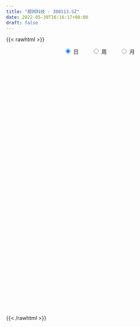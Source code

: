 ```yaml
---
title: "顺网科技 - 300113.SZ"
date: 2022-05-30T16:16:17+08:00
draft: false
---
```

{{< rawhtml >}}
    <div style="text-align: center">
        <label style="padding: 1rem;"><input style="margin-right: .5rem" type="radio" name="period" value="D" checked onclick="period_change(this)">日</label>
        <label style="padding: 1rem;"><input style="margin-right: .5rem" type="radio" name="period" value="W" onclick="period_change(this)">周</label>
        <label style="padding: 1rem;"><input style="margin-right: .5rem" type="radio" name="period" value="M" onclick="period_change(this)">月</label>
    </div>
    <div id="chart" style="height: 700px;"></div> 
    <script type="text/javascript">
        const D_v = [96595.49,104786.97,107089.0,95066.39,106152.46,145205.58,108189.99,96797.44,154087.1,107647.76,91552.53,77934.19,69487.07,199070.35,134664.7,111358.86,221574.11,246430.5,175768.46,141437.26,100957.91,130200.54,121664.69,149690.58,138798.18,158391.04,76234.54,75027.7,76688.67,89604.0,96467.12,77124.45,65042.27,41961.14,46618.0,72914.52,46489.29,189532.29,278764.91,211825.54,191270.2,147157.05,133636.34,118844.91,104646.55,90072.99,194643.21,226234.3,366553.16,223086.47,252738.0,209476.31,161113.72,370498.1,255063.75,116235.91,219483.41,117912.02,88011.9,94613.81,131012.43,83396.03,104266.61,105821.24,114122.35,56997.71,98825.9,69296.65,76136.34,90457.34,114900.81,87673.25,152840.1,102835.57,143278.81,114234.35,86872.56,93266.36,205489.79,627681.62,735927.02,680717.45,776949.14,582018.75,323964.66,413163.05,318063.93,157735.56,227177.98,250779.84,233053.43,123974.25,153695.46,160415.4,195826.55,207096.52,161394.29,103815.14,130050.65,88760.48,133712.05,140521.87,108839.13,143554.99,348719.51,293983.94,186237.6,216285.97,144278.02,352124.36,454425.24,392536.25,413716.2,303905.76,596992.96,645058.36,494843.64,425237.24,462550.03,395439.17,331863.7,698232.0699999999,510591.35,524151.85,299106.19,234584.9,337500.2,337533.47,293081.81,175031.32,128773.54,163356.04,190115.55,142556.39,99362.47,134646.59,195698.98,216139.16,317311.62,343290.4,365249.49,326012.42,260323.93,388690.13,688288.8,497984.7,318901.14,555505.71,347662.97,256453.01,196961.57,207373.76,205939.51,257730.18,201615.89,258994.01,415988.74,304343.25,252311.74,247937.82,194592.99,244182.53,172521.59,164267.07,186483.87,192751.76,307662.93,355894.65,259933.15,130861.96,154018.57,111896.9,123890.77,92314.91,99502.53,101736.25,102414.83,92655.52,109268.62,68821.64,66440.47,87420.31,87597.58,222219.11,266268.21,194613.76,136683.34,242808.14,112899.0,86949.73,80966.29,70011.93,85190.38,113127.29,91014.94,85591.08,91809.38,101309.75,128034.79,81787.77,128334.78,154025.48,126883.04,95453.5,86695.51,152424.49,134710.21,84349.52,69168.8,89267.49,58191.25,59560.1,73715.38,126047.19,107368.17,94640.63,106544.38,87919.36,85652.6,66018.0,40525.52,62643.65,41013.9,59377.32,45710.59,57583.02,51114.63,97198.65,78376.13,74882.03,71536.25,89564.84,83715.24,67452.36,71657.4,73030.55,125722.14,78102.79,62229.62,57082.93,57660.7,74568.33,55870.01,64158.0,73938.15,91193.26,66900.04,92101.91,74881.49,53781.86]
const D_histogram = [0.0,0.0215703704,0.0224933629,0.0401909398,0.0515180904,0.0537058456,0.0486581411,0.0259039695,0.0395043589,0.0351127047,0.0088089898,-0.0152748737,-0.0290565997,0.0113518148,0.0309318379,0.0300102541,0.0691042699,0.0793992503,0.1053844449,0.082165685,0.0642364484,0.0465869949,0.018444757,0.0260023732,0.0076172711,-0.0452271073,-0.074676963,-0.089664101,-0.1143797503,-0.1321495329,-0.1226350581,-0.1275092491,-0.1070324827,-0.0944700635,-0.0866732536,-0.1005817336,-0.0996947217,-0.0459574449,0.0305349839,0.0770053179,0.1180012381,0.1193245174,0.1139475434,0.1082222004,0.0914829755,0.072338512,0.0786904443,0.0552001518,0.0932448217,0.0885176226,0.1061675038,0.0773252648,0.0583308053,-0.0697766319,-0.1611201286,-0.2280941572,-0.3044810619,-0.3322916956,-0.3325458375,-0.3185859022,-0.2746627108,-0.242353594,-0.2210179853,-0.2135568283,-0.1987418799,-0.1758123088,-0.1715723025,-0.1399489987,-0.119304567,-0.0878446532,-0.0804108949,-0.0608010873,-0.0101982561,0.0086995372,0.0501107568,0.0708008902,0.0881064705,0.1053735622,0.1418928451,0.3069420796,0.388122738,0.4620119176,0.547464357,0.5202034655,0.4601918754,0.3970660575,0.3063126958,0.2227238699,0.1411181014,0.0857713765,-0.0072085329,-0.0671932954,-0.1057523982,-0.1305344794,-0.1099850431,-0.0854617829,-0.1010200533,-0.1049169235,-0.0908504205,-0.1024312145,-0.1062723324,-0.0850353218,-0.0655918851,-0.0711167446,-0.0069620439,0.0400833303,0.045129407,0.0566689403,0.0447409462,0.1028665882,0.1767301073,0.2261886696,0.2298008529,0.2377876568,0.2162850851,0.2560672901,0.2409714452,0.2172482937,0.2143932332,0.1528031258,0.120458902,0.1940202651,0.1796912686,0.0684962364,-0.0026513208,-0.0532584774,-0.1118295468,-0.1401581363,-0.1949519161,-0.2355752538,-0.2601831303,-0.2690407706,-0.2433364019,-0.2452635127,-0.23194064,-0.2111436705,-0.1671257551,-0.1200526287,-0.0515605764,0.0115672548,0.0935243324,0.125337833,0.1358942807,0.1641729342,0.1934066298,0.0898012482,0.0466457272,0.0856546344,0.082025042,0.0542264882,-0.003979642,-0.0405318984,-0.0966031312,-0.0953785852,-0.0887214393,-0.0551934738,0.0005647494,-0.0226506637,-0.0838857802,-0.0998174778,-0.1430889208,-0.1211298176,-0.1446761944,-0.1575280166,-0.1198861124,-0.1256860382,-0.0815427593,-0.0682128623,-0.1302608682,-0.1402782375,-0.2080982216,-0.225793445,-0.2699796249,-0.2678495685,-0.254059516,-0.2273614585,-0.1711180846,-0.1276325855,-0.1279555181,-0.1273483898,-0.1048400623,-0.059334633,-0.028468719,0.0542095848,0.1649052028,0.2155070476,0.2355102893,0.2104988285,0.1861841691,0.1535838649,0.1337417848,0.1117826397,0.0721621493,0.0578459078,0.0268233327,-0.0226779795,-0.0664367151,-0.0767091916,-0.048687201,-0.0497132792,-0.1045169204,-0.0973805712,-0.0892260069,-0.0800191799,-0.0768348387,-0.0263629502,-0.0132937168,-0.0351715577,-0.0458176802,-0.0308925181,-0.0236261206,-0.0074472702,0.0058284651,0.035720663,0.0628921453,0.0516909027,0.0022296905,-0.0635189598,-0.0707908182,-0.1085147305,-0.1203426887,-0.1412104802,-0.1369723674,-0.1149938114,-0.1019312466,-0.1095875542,-0.1187299183,-0.1740025644,-0.200649693,-0.1787827452,-0.165537532,-0.1152554627,-0.0581724742,-0.0111737785,0.0251514658,0.0560161263,0.0919233762,0.1091159183,0.1172575452,0.1215848892,0.1198266684,0.1153495462,0.1097782392,0.1176028547,0.1312310251,0.0989818133,0.1045365219,0.1230457221,0.1203440457,0.1176168502]
const D_fast = [0.0,0.026962963,0.0335092962,0.061254608,0.0854612813,0.1010754979,0.1081923286,0.0919141495,0.1153906285,0.1197771505,0.0956756831,0.0677731012,0.0467272253,0.0899735934,0.117286576,0.1238675557,0.180237639,0.2103824319,0.2627137377,0.2600363991,0.2581662746,0.2521635699,0.2286325212,0.2426907307,0.2262099464,0.1620587912,0.1139396947,0.0765365315,0.0232259446,-0.0275812212,-0.048725511,-0.0854770142,-0.0917583685,-0.1028134652,-0.1166849687,-0.155738882,-0.1797755505,-0.137527635,-0.0534014603,0.0123202032,0.082816433,0.1139708417,0.1370807534,0.1584109606,0.1645424795,0.1634826441,0.1895071874,0.1798169328,0.2411728082,0.2585750148,0.3027667719,0.2932558491,0.2888440909,0.1432924958,0.0116689669,-0.112328601,-0.2648357712,-0.3757193288,-0.4591099301,-0.5247964703,-0.5495389566,-0.5778182383,-0.6117371259,-0.657665176,-0.6925356975,-0.7135592036,-0.752212273,-0.7555762188,-0.7647579289,-0.7552591783,-0.7679281438,-0.763518608,-0.7154653408,-0.6943926632,-0.6404537544,-0.6020633985,-0.5627312005,-0.5191207183,-0.4471282241,-0.2053434697,-0.0271321268,0.1622600321,0.3845785609,0.4873685357,0.5424049144,0.578545611,0.5643704232,0.5364625648,0.4901363217,0.4562324409,0.3614503983,0.2846673119,0.2196701096,0.1622544085,0.155307584,0.1584653985,0.1176521148,0.0875260137,0.0788799115,0.041691314,0.0112821129,0.0112602931,0.0143057586,-0.0089982871,0.0534159026,0.1104821093,0.1268105379,0.1525173062,0.1517745486,0.2356168377,0.3536628836,0.4596686133,0.5207310099,0.5881647279,0.6207334274,0.724532455,0.7696794714,0.8002683934,0.8510116412,0.8276223152,0.8253928169,0.9474592462,0.978053067,0.8839820939,0.8121717064,0.7482499305,0.6617214743,0.5983533508,0.494821592,0.3953044408,0.3056507818,0.2295329488,0.194403217,0.1311602281,0.0864979407,0.0545089926,0.0567454692,0.0738054385,0.1294073467,0.1954269916,0.3007651523,0.3639131112,0.408443129,0.4777650161,0.5553503691,0.4741952995,0.4427012103,0.5031237762,0.5200004443,0.5057585125,0.4465574718,0.3998722409,0.3196502252,0.297030125,0.2815069111,0.301236508,0.3571359187,0.3282578396,0.2460512781,0.205165211,0.1261215378,0.1177981866,0.0580827612,0.0058489349,0.013519311,-0.0237021244,0.0000554648,-0.0036678539,-0.0982810768,-0.1433680055,-0.263212545,-0.3373561296,-0.4490372157,-0.5138695515,-0.563594378,-0.5937366851,-0.5802728324,-0.5686954796,-0.6010072918,-0.632237261,-0.6359389489,-0.605267178,-0.5815184437,-0.4852877437,-0.333365825,-0.2288872183,-0.1500064043,-0.122393158,-0.1001617752,-0.0943661131,-0.080772747,-0.0747862322,-0.0963661852,-0.0962209497,-0.1205376917,-0.1757084988,-0.2360764132,-0.2655261876,-0.2496759973,-0.2631303952,-0.3440632666,-0.3612720602,-0.3754239975,-0.3862219656,-0.4022463341,-0.3583651831,-0.3486193789,-0.3792901093,-0.4013906517,-0.3941886191,-0.3928287518,-0.378511719,-0.3637788674,-0.3249565037,-0.2820619851,-0.2803405021,-0.3292442917,-0.4108726819,-0.4358422448,-0.5006948398,-0.5426084701,-0.5987788817,-0.6287838608,-0.6355537577,-0.6479740044,-0.6830272005,-0.7218520442,-0.8206253315,-0.8974348833,-0.9202636218,-0.9484027916,-0.9269345879,-0.884394718,-0.840189467,-0.7975763561,-0.7527076641,-0.6938195702,-0.6493480485,-0.6118920353,-0.5771684689,-0.5489700227,-0.5246097583,-0.5027365055,-0.4655111763,-0.4190752497,-0.4265790081,-0.3948901691,-0.3456195384,-0.3182352033,-0.2915581863]
const D_slow = [0.0,0.0053925926,0.0110159333,0.0210636683,0.0339431909,0.0473696523,0.0595341875,0.0660101799,0.0758862696,0.0846644458,0.0868666933,0.0830479749,0.0757838249,0.0786217786,0.0863547381,0.0938573016,0.1111333691,0.1309831817,0.1573292929,0.1778707141,0.1939298262,0.2055765749,0.2101877642,0.2166883575,0.2185926753,0.2072858985,0.1886166577,0.1662006325,0.1376056949,0.1045683117,0.0739095471,0.0420322349,0.0152741142,-0.0083434017,-0.0300117151,-0.0551571485,-0.0800808289,-0.0915701901,-0.0839364441,-0.0646851147,-0.0351848051,-0.0053536758,0.0231332101,0.0501887602,0.073059504,0.091144132,0.1108167431,0.1246167811,0.1479279865,0.1700573921,0.1965992681,0.2159305843,0.2305132856,0.2130691276,0.1727890955,0.1157655562,0.0396452907,-0.0434276332,-0.1265640926,-0.2062105681,-0.2748762458,-0.3354646443,-0.3907191406,-0.4441083477,-0.4937938177,-0.5377468948,-0.5806399705,-0.6156272201,-0.6454533619,-0.6674145252,-0.6875172489,-0.7027175207,-0.7052670848,-0.7030922005,-0.6905645112,-0.6728642887,-0.6508376711,-0.6244942805,-0.5890210692,-0.5122855493,-0.4152548648,-0.2997518854,-0.1628857962,-0.0328349298,0.082213039,0.1814795534,0.2580577274,0.3137386949,0.3490182202,0.3704610644,0.3686589311,0.3518606073,0.3254225077,0.2927888879,0.2652926271,0.2439271814,0.2186721681,0.1924429372,0.1697303321,0.1441225284,0.1175544453,0.0962956149,0.0798976436,0.0621184575,0.0603779465,0.0703987791,0.0816811308,0.0958483659,0.1070336024,0.1327502495,0.1769327763,0.2334799437,0.2909301569,0.3503770711,0.4044483424,0.4684651649,0.5287080262,0.5830200996,0.6366184079,0.6748191894,0.7049339149,0.7534389812,0.7983617983,0.8154858574,0.8148230272,0.8015084079,0.7735510212,0.7385114871,0.6897735081,0.6308796946,0.5658339121,0.4985737194,0.4377396189,0.3764237408,0.3184385808,0.2656526631,0.2238712244,0.1938580672,0.1809679231,0.1838597368,0.2072408199,0.2385752781,0.2725488483,0.3135920819,0.3619437393,0.3843940513,0.3960554831,0.4174691417,0.4379754023,0.4515320243,0.4505371138,0.4404041392,0.4162533564,0.3924087101,0.3702283503,0.3564299819,0.3565711692,0.3509085033,0.3299370582,0.3049826888,0.2692104586,0.2389280042,0.2027589556,0.1633769515,0.1334054234,0.1019839138,0.081598224,0.0645450084,0.0319797914,-0.003089768,-0.0551143234,-0.1115626846,-0.1790575909,-0.246019983,-0.309534862,-0.3663752266,-0.4091547477,-0.4410628941,-0.4730517736,-0.5048888711,-0.5310988867,-0.5459325449,-0.5530497247,-0.5394973285,-0.4982710278,-0.4443942659,-0.3855166936,-0.3328919865,-0.2863459442,-0.247949978,-0.2145145318,-0.1865688719,-0.1685283345,-0.1540668576,-0.1473610244,-0.1530305193,-0.1696396981,-0.188816996,-0.2009887962,-0.213417116,-0.2395463461,-0.2638914889,-0.2861979907,-0.3062027856,-0.3254114953,-0.3320022329,-0.3353256621,-0.3441185515,-0.3555729716,-0.3632961011,-0.3692026312,-0.3710644488,-0.3696073325,-0.3606771667,-0.3449541304,-0.3320314047,-0.3314739821,-0.3473537221,-0.3650514266,-0.3921801093,-0.4222657814,-0.4575684015,-0.4918114933,-0.5205599462,-0.5460427578,-0.5734396464,-0.6031221259,-0.6466227671,-0.6967851903,-0.7414808766,-0.7828652596,-0.8116791253,-0.8262222438,-0.8290156884,-0.822727822,-0.8087237904,-0.7857429464,-0.7584639668,-0.7291495805,-0.6987533582,-0.6687966911,-0.6399593045,-0.6125147447,-0.5831140311,-0.5503062748,-0.5255608215,-0.499426691,-0.4686652605,-0.438579249,-0.4091750365]
const D_data = [['2021-05-19', 13.0531, 12.9736, 12.8344, 13.3812],['2021-05-20', 13.1227, 13.3116, 12.9139, 13.3812],['2021-05-21', 13.3613, 13.1327, 13.0829, 13.5204],['2021-05-24', 13.073, 13.421, 12.9438, 13.5005],['2021-05-25', 13.421, 13.4607, 13.3315, 13.58],['2021-05-26', 13.4806, 13.4309, 13.4011, 13.9777],['2021-05-27', 13.4309, 13.3812, 13.3315, 13.58],['2021-05-28', 13.3414, 13.1227, 13.0531, 13.411],['2021-05-31', 13.1227, 13.59, 13.0332, 13.8882],['2021-06-01', 13.5403, 13.4309, 13.3713, 13.6496],['2021-06-02', 13.4309, 13.1028, 13.0432, 13.5104],['2021-06-03', 13.1824, 13.0034, 12.9736, 13.3116],['2021-06-04', 13.0432, 13.0233, 12.9338, 13.2221],['2021-06-07', 13.0631, 13.7788, 13.0233, 13.8087],['2021-06-08', 13.8186, 13.7093, 13.5204, 13.8981],['2021-06-09', 13.8981, 13.5403, 13.421, 13.8981],['2021-06-10', 13.62, 14.2, 13.56, 14.34],['2021-06-11', 14.16, 14.05, 13.95, 14.65],['2021-06-15', 14.23, 14.44, 13.91, 14.55],['2021-06-16', 14.41, 13.93, 13.85, 14.42],['2021-06-17', 13.95, 13.97, 13.8, 14.1],['2021-06-18', 13.94, 13.95, 13.48, 14.05],['2021-06-21', 13.71, 13.75, 13.66, 14.04],['2021-06-22', 13.77, 14.19, 13.69, 14.23],['2021-06-23', 14.19, 13.88, 13.82, 14.19],['2021-06-24', 13.8, 13.27, 13.16, 13.84],['2021-06-25', 13.25, 13.32, 13.18, 13.39],['2021-06-28', 13.31, 13.34, 13.15, 13.48],['2021-06-29', 13.26, 13.05, 12.98, 13.46],['2021-06-30', 13.15, 12.94, 12.8, 13.17],['2021-07-01', 13.1, 13.17, 12.95, 13.41],['2021-07-02', 13.12, 12.91, 12.81, 13.33],['2021-07-05', 12.81, 13.18, 12.76, 13.35],['2021-07-06', 13.18, 13.09, 13.0, 13.21],['2021-07-07', 13.06, 13.01, 12.84, 13.11],['2021-07-08', 13.01, 12.64, 12.57, 13.08],['2021-07-09', 12.65, 12.7, 12.59, 12.83],['2021-07-12', 12.75, 13.44, 12.71, 13.77],['2021-07-13', 13.41, 14.06, 13.31, 14.29],['2021-07-14', 13.89, 14.05, 13.79, 14.35],['2021-07-15', 14.02, 14.29, 13.98, 14.5],['2021-07-16', 14.29, 14.0, 13.92, 14.44],['2021-07-19', 14.05, 14.0, 13.74, 14.12],['2021-07-20', 14.0, 14.06, 13.95, 14.38],['2021-07-21', 14.3, 13.95, 13.85, 14.3],['2021-07-22', 13.83, 13.9, 13.83, 14.08],['2021-07-23', 14.04, 14.26, 13.89, 14.44],['2021-07-26', 14.16, 13.91, 13.8, 14.6],['2021-07-27', 13.83, 14.8, 13.79, 15.18],['2021-07-28', 14.61, 14.45, 13.87, 14.7],['2021-07-29', 14.48, 14.87, 14.23, 14.93],['2021-07-30', 14.73, 14.36, 14.03, 14.74],['2021-08-02', 14.12, 14.44, 13.89, 14.54],['2021-08-03', 14.3, 12.7, 12.67, 14.3],['2021-08-04', 12.49, 12.5, 12.06, 12.6],['2021-08-05', 12.22, 12.24, 12.15, 12.37],['2021-08-06', 12.19, 11.53, 11.41, 12.28],['2021-08-09', 11.41, 11.6, 11.28, 11.63],['2021-08-10', 11.55, 11.59, 11.45, 11.67],['2021-08-11', 11.5, 11.52, 11.47, 11.63],['2021-08-12', 11.57, 11.78, 11.52, 11.82],['2021-08-13', 11.76, 11.59, 11.52, 11.76],['2021-08-16', 11.53, 11.36, 11.31, 11.59],['2021-08-17', 11.36, 11.03, 11.02, 11.4],['2021-08-18', 11.08, 10.95, 10.68, 11.13],['2021-08-19', 10.88, 10.93, 10.85, 11.01],['2021-08-20', 10.96, 10.55, 10.46, 10.97],['2021-08-23', 10.55, 10.78, 10.55, 10.87],['2021-08-24', 10.85, 10.59, 10.56, 10.85],['2021-08-25', 10.6, 10.69, 10.6, 10.87],['2021-08-26', 10.6, 10.33, 10.26, 10.68],['2021-08-27', 10.49, 10.4, 10.37, 10.63],['2021-08-30', 10.64, 10.85, 10.45, 11.05],['2021-08-31', 10.61, 10.54, 10.44, 10.78],['2021-09-01', 10.48, 10.91, 10.46, 10.98],['2021-09-02', 10.9, 10.77, 10.61, 10.91],['2021-09-03', 10.71, 10.8, 10.66, 10.86],['2021-09-06', 10.8, 10.88, 10.71, 10.93],['2021-09-07', 10.82, 11.28, 10.82, 11.38],['2021-09-08', 11.5, 13.54, 11.47, 13.54],['2021-09-09', 12.95, 13.37, 12.73, 14.29],['2021-09-10', 13.16, 13.99, 13.05, 14.37],['2021-09-13', 13.71, 14.94, 13.46, 16.11],['2021-09-14', 14.73, 14.1, 13.92, 15.0],['2021-09-15', 13.93, 13.85, 13.72, 14.44],['2021-09-16', 13.76, 13.84, 13.58, 14.55],['2021-09-17', 13.75, 13.39, 13.03, 13.75],['2021-09-22', 13.19, 13.26, 13.0, 13.53],['2021-09-23', 13.35, 13.03, 12.97, 13.55],['2021-09-24', 12.99, 13.13, 12.97, 13.58],['2021-09-27', 13.0, 12.34, 12.13, 13.06],['2021-09-28', 12.34, 12.36, 12.34, 12.69],['2021-09-29', 12.3, 12.34, 12.04, 12.68],['2021-09-30', 12.35, 12.29, 12.2, 12.51],['2021-10-08', 12.42, 12.79, 12.42, 12.9],['2021-10-11', 12.81, 12.92, 12.35, 13.03],['2021-10-12', 12.73, 12.4, 12.21, 12.8],['2021-10-13', 12.35, 12.44, 12.32, 12.71],['2021-10-14', 12.3, 12.64, 12.1, 12.78],['2021-10-15', 12.65, 12.27, 12.24, 12.76],['2021-10-18', 12.32, 12.26, 11.85, 12.39],['2021-10-19', 12.2, 12.56, 12.2, 12.8],['2021-10-20', 12.69, 12.6, 12.4, 12.78],['2021-10-21', 12.54, 12.28, 12.24, 12.95],['2021-10-22', 12.36, 13.29, 12.25, 13.47],['2021-10-25', 13.18, 13.4, 12.81, 13.69],['2021-10-26', 13.21, 13.06, 12.98, 13.41],['2021-10-27', 12.99, 13.24, 12.43, 13.27],['2021-10-28', 13.1, 13.0, 12.89, 13.29],['2021-10-29', 13.21, 14.08, 13.11, 14.3],['2021-11-01', 14.12, 14.77, 14.03, 15.28],['2021-11-02', 14.48, 14.99, 14.35, 15.09],['2021-11-03', 14.96, 14.78, 14.62, 15.8],['2021-11-04', 15.09, 15.1, 14.75, 15.25],['2021-11-05', 14.9, 14.93, 14.58, 16.16],['2021-11-08', 15.47, 16.0, 15.37, 16.54],['2021-11-09', 15.6, 15.65, 15.26, 16.2],['2021-11-10', 15.78, 15.7, 15.52, 16.35],['2021-11-11', 15.5, 16.15, 15.38, 16.5],['2021-11-12', 15.91, 15.48, 15.42, 16.13],['2021-11-15', 15.51, 15.8, 15.21, 16.08],['2021-11-16', 15.73, 17.47, 15.71, 18.15],['2021-11-17', 17.33, 16.79, 16.58, 17.44],['2021-11-18', 16.51, 15.45, 15.12, 16.6],['2021-11-19', 15.47, 15.6, 15.3, 16.0],['2021-11-22', 15.45, 15.62, 15.23, 15.92],['2021-11-23', 15.48, 15.27, 14.85, 15.59],['2021-11-24', 15.29, 15.42, 15.0, 15.74],['2021-11-25', 15.25, 14.83, 14.81, 15.54],['2021-11-26', 14.8, 14.67, 14.56, 14.94],['2021-11-29', 14.4, 14.58, 14.3, 14.69],['2021-11-30', 14.73, 14.55, 14.34, 14.85],['2021-12-01', 14.53, 14.89, 14.41, 14.94],['2021-12-02', 14.8, 14.47, 14.37, 14.88],['2021-12-03', 14.55, 14.55, 14.49, 14.79],['2021-12-06', 14.5, 14.6, 14.4, 14.79],['2021-12-07', 14.75, 14.95, 14.5, 14.98],['2021-12-08', 14.82, 15.15, 14.7, 15.35],['2021-12-09', 15.15, 15.69, 14.93, 15.88],['2021-12-10', 15.49, 15.99, 15.43, 16.25],['2021-12-13', 15.95, 16.69, 15.91, 16.86],['2021-12-14', 16.47, 16.49, 16.11, 16.96],['2021-12-15', 16.49, 16.48, 16.26, 17.18],['2021-12-16', 16.58, 16.97, 16.19, 17.15],['2021-12-17', 18.28, 17.33, 17.31, 19.36],['2021-12-20', 16.6, 15.63, 15.5, 16.85],['2021-12-21', 15.51, 16.1, 15.51, 16.44],['2021-12-22', 16.15, 17.23, 15.97, 18.2],['2021-12-23', 16.99, 16.92, 16.82, 17.55],['2021-12-24', 16.98, 16.65, 16.47, 17.28],['2021-12-27', 16.9, 16.12, 16.0, 16.9],['2021-12-28', 16.13, 16.18, 16.1, 16.6],['2021-12-29', 16.0, 15.69, 15.57, 16.16],['2021-12-30', 15.57, 16.24, 15.55, 16.57],['2021-12-31', 16.28, 16.31, 16.08, 16.58],['2022-01-04', 16.47, 16.75, 16.35, 16.88],['2022-01-05', 16.73, 17.3, 16.58, 17.3],['2022-01-06', 17.0, 16.44, 16.2, 17.0],['2022-01-07', 16.4, 15.74, 15.67, 16.85],['2022-01-10', 15.55, 16.07, 14.94, 16.33],['2022-01-11', 15.79, 15.51, 15.45, 16.13],['2022-01-12', 15.51, 16.2, 15.42, 16.39],['2022-01-13', 16.18, 15.55, 15.52, 16.3],['2022-01-14', 15.31, 15.49, 15.23, 15.81],['2022-01-17', 15.6, 16.1, 15.49, 16.16],['2022-01-18', 16.13, 15.56, 15.44, 16.25],['2022-01-19', 15.42, 16.22, 15.42, 16.53],['2022-01-20', 16.87, 15.94, 15.68, 17.03],['2022-01-21', 15.4, 14.79, 14.68, 15.74],['2022-01-24', 14.5, 15.14, 14.45, 15.43],['2022-01-25', 15.0, 14.06, 14.0, 15.2],['2022-01-26', 14.17, 14.27, 14.1, 14.54],['2022-01-27', 14.04, 13.55, 13.52, 14.33],['2022-01-28', 13.66, 13.77, 13.66, 14.04],['2022-02-07', 13.99, 13.71, 13.58, 14.08],['2022-02-08', 13.65, 13.74, 13.39, 13.8],['2022-02-09', 13.66, 14.12, 13.62, 14.17],['2022-02-10', 14.05, 14.05, 13.95, 14.34],['2022-02-11', 13.92, 13.45, 13.39, 14.09],['2022-02-14', 13.21, 13.29, 13.05, 13.52],['2022-02-15', 13.29, 13.46, 13.29, 13.65],['2022-02-16', 13.48, 13.79, 13.48, 13.88],['2022-02-17', 13.66, 13.7, 13.54, 13.88],['2022-02-18', 13.69, 14.59, 13.59, 14.78],['2022-02-21', 14.57, 15.48, 14.5, 15.55],['2022-02-22', 15.07, 15.25, 14.92, 15.33],['2022-02-23', 15.23, 15.18, 14.97, 15.28],['2022-02-24', 15.18, 14.73, 14.38, 15.79],['2022-02-25', 14.92, 14.72, 14.63, 15.1],['2022-02-28', 14.69, 14.56, 14.38, 14.85],['2022-03-01', 14.58, 14.66, 14.46, 14.8],['2022-03-02', 14.51, 14.59, 14.36, 14.62],['2022-03-03', 14.57, 14.25, 14.25, 14.67],['2022-03-04', 14.11, 14.45, 14.06, 14.66],['2022-03-07', 14.3, 14.13, 13.88, 14.39],['2022-03-08', 14.01, 13.66, 13.61, 14.26],['2022-03-09', 13.66, 13.42, 12.78, 13.94],['2022-03-10', 13.81, 13.61, 13.55, 14.06],['2022-03-11', 13.36, 14.06, 13.2, 14.1],['2022-03-14', 14.05, 13.7, 13.7, 14.18],['2022-03-15', 13.73, 12.78, 12.78, 13.85],['2022-03-16', 13.16, 13.31, 12.31, 13.38],['2022-03-17', 13.3, 13.25, 13.16, 13.72],['2022-03-18', 13.04, 13.2, 12.98, 13.35],['2022-03-21', 13.22, 13.05, 12.93, 13.38],['2022-03-22', 13.05, 13.7, 12.71, 13.72],['2022-03-23', 13.39, 13.34, 13.24, 13.52],['2022-03-24', 13.19, 12.81, 12.8, 13.21],['2022-03-25', 12.86, 12.78, 12.71, 13.12],['2022-03-28', 12.81, 13.03, 12.78, 13.3],['2022-03-29', 13.03, 12.92, 12.85, 13.13],['2022-03-30', 12.99, 13.03, 12.78, 13.05],['2022-03-31', 13.02, 13.02, 12.86, 13.22],['2022-04-01', 13.04, 13.31, 12.83, 13.4],['2022-04-06', 13.31, 13.42, 13.2, 13.68],['2022-04-07', 13.42, 12.98, 12.96, 13.57],['2022-04-08', 12.95, 12.31, 12.31, 13.06],['2022-04-11', 12.31, 11.72, 11.65, 12.44],['2022-04-12', 12.17, 12.15, 11.88, 12.35],['2022-04-13', 12.02, 11.52, 11.52, 12.06],['2022-04-14', 11.59, 11.56, 11.51, 11.71],['2022-04-15', 11.42, 11.19, 11.11, 11.51],['2022-04-18', 11.25, 11.28, 10.9, 11.35],['2022-04-19', 11.27, 11.4, 11.19, 11.42],['2022-04-20', 11.49, 11.22, 11.12, 11.57],['2022-04-21', 11.22, 10.81, 10.77, 11.34],['2022-04-22', 10.81, 10.57, 10.56, 10.87],['2022-04-25', 10.36, 9.61, 9.59, 10.37],['2022-04-26', 9.53, 9.5, 9.44, 9.98],['2022-04-27', 9.55, 9.84, 9.29, 9.95],['2022-04-28', 10.05, 9.58, 9.45, 10.05],['2022-04-29', 9.75, 9.99, 9.66, 10.16],['2022-05-05', 10.09, 10.18, 10.08, 10.31],['2022-05-06', 9.95, 10.19, 9.82, 10.35],['2022-05-09', 10.1, 10.17, 10.0, 10.37],['2022-05-10', 10.01, 10.2, 9.91, 10.21],['2022-05-11', 10.31, 10.39, 10.2, 10.73],['2022-05-12', 10.31, 10.27, 10.15, 10.52],['2022-05-13', 10.34, 10.21, 10.1, 10.35],['2022-05-16', 10.31, 10.19, 10.12, 10.42],['2022-05-17', 10.11, 10.12, 9.9, 10.19],['2022-05-18', 10.28, 10.07, 10.04, 10.37],['2022-05-19', 9.9, 10.03, 9.81, 10.06],['2022-05-20', 10.08, 10.21, 10.04, 10.24],['2022-05-23', 10.37, 10.36, 10.26, 10.51],['2022-05-24', 10.36, 9.75, 9.75, 10.48],['2022-05-25', 9.75, 10.16, 9.73, 10.17],['2022-05-26', 10.27, 10.41, 9.99, 10.48],['2022-05-27', 10.39, 10.22, 10.13, 10.42],['2022-05-30', 10.23, 10.24, 10.1, 10.26]]
const W_v = [776099.8099999999,784719.2000000001,421926.5700000001,766281.3,687129.0,330567.4199999999,417258.84,483246.33,818757.4300000001,522529.34,351675.51,608309.1899999999,352544.85,273375.55,288323.4,422799.86,487381.38,940295.7,1220876.78,1304602.49,963313.79,808599.4099999999,525676.2999999999,461093.4300000001,721392.72,565330.71,2258909.5700000003,1987290.8100000001,2371412.5600000001,1185873.7,645225.02,2120679.23,1547389.3800000001,1300673.4800000002,1168774.0700000003,1149893.9800000002,589477.99,663274.0800000001,1065642.6299999999,604870.9399999999,396595.4999999999,523053.03,574703.26,592690.46,582574.73,520079.96,445243.52,478806.55,814521.2800000001,1297655.52,986648.75,685348.87,796131.89,442133.42,585539.0399999999,472937.56,320559.33,409119.84,426862.03,296917.67,672213.71,267713.21,367305.63,368565.09,363060.35,725878.62,418853.48,669814.09,588814.24,397219.05,336984.2,299558.01,392919.58,564672.95,198293.42,333548.63,336774.06,275928.98,502785.98,521269.57,877653.8600000001,1038902.8699999999,2564038.5800000001,1954479.6099999999,1359935.7,928263.53,904319.14,1662344.3899999999,2105349.8599999999,1432438.8999999999,364426.27,1021720.78,893029.1000000001,768407.62,718687.03,427285.33,871613.2100000001,850759.6299999999,1124602.96,801069.1900000001,489053.78,417175.91,362936.27,1222659.23,1667450.5700000001,1328294.55,891369.16,971914.15,1081632.55,912168.9099999999,713511.09,1550835.8200000001,246084.25,1085542.1200000001,1936706.21,1156291.8799999999,1154861.4100000001,797250.85,1016502.77,2223627.73,961956.28,856188.52,857354.76,1740538.97,1267266.8799999999,1021456.9,1225051.4600000002,1058084.2,763363.8599999999,1302554.8400000001,1098849.0699999998,1013656.5499999999,1360994.71,926843.87,716296.73,852605.3699999999,850664.64,516368.15,658014.83,884852.47,640746.0,401500.61,538278.76,584209.1899999999,511537.33,621726.5800000001,850167.4000000001,1704931.8100000001,1699519.6199999996,957592.14,1324172.5499999998,1551447.5100000002,1084597.6199999999,1106357.05,744402.5900000001,1063032.24,601592.8200000001,379730.1799999999,508143.59,765954.99,1059468.9399999999,628834.0600000001,617608.36,271663.15,119664.88,650493.27,743392.6900000001,552031.4300000001,511279.8199999999,405179.14,321376.37,760187.47,911146.34,585230.62,360930.1,470443.1599999999,532640.9400000001,686388.03,516118.33,370330.29,876293.4099999999,516153.76,202413.95,226699.65,437850.61,343513.83,378399.0,247128.57,257038.76,221645.01,181305.52,229306.39,240982.42,466588.9,103324.28,416816.94,451184.29,551411.86,500708.65,913098.52,548364.17,644779.03,414911.94,273025.22,1018549.99,641844.0,1278088.24,1122394.8899999999,514946.1899999999,480033.8100000001,438464.39,600061.3899999999,2343082.2400000002,2414159.5300000003,635693.38,671138.54,195826.55,691117.08,875347.55,1192909.8900000001,2161576.4100000001,2423128.4399999999,2363945.1600000001,1377731.7,724163.99,1207086.75,2028564.7699999998,1976507.53,1069620.9100000001,1231637.74,1023502.0,1302726.3600000001,612983.1100000001,505577.75,532499.11,953272.4500000001,436245.6199999999,497759.94,586484.5700000001,527348.53,406781.41,308553.18,342759.1300000001,254799.46,411557.9,151167.6,410742.5,309339.97,399014.85,53781.86]
const W_histogram = [0.0,0.0976410256,0.1136964044,0.2224190812,0.325804929,0.3245313868,0.3384560846,0.3286880003,0.1589218828,0.0634628641,-0.0135178713,0.0146984364,-0.0531128038,-0.1121381849,-0.2008655987,-0.2160341814,-0.2540795957,-0.1596112882,-0.0687693883,0.0164450328,0.0364087794,-0.0776990647,-0.1390787219,-0.155170032,-0.1360814775,-0.1963823077,0.0392157126,0.0771845902,0.1402372674,0.1886474283,0.2591121235,0.337252253,0.4327541357,0.3801552427,0.1576334005,0.1919182999,0.1007116505,0.0666292528,-0.0680771107,-0.1261696099,-0.1422392949,-0.1743397127,-0.2305727851,-0.3208520036,-0.4400639084,-0.5179168411,-0.6037692004,-0.5991971012,-0.507645253,-0.4010074019,-0.3223094081,-0.2317887482,-0.1903159588,-0.229788862,-0.1921490583,-0.2474404728,-0.2341573962,-0.2516949881,-0.2146753702,-0.1826789847,-0.0650835718,0.0101390127,-0.0848856648,-0.1278723795,-0.1520606746,-0.0483055923,-0.0150700143,0.0698090692,0.0464979214,0.0584591266,0.0615504292,0.0392708517,0.0720289208,-0.0167941193,-0.0399257203,-0.0325326526,-0.0321285856,-0.0297606215,-0.0532767162,-0.0161404334,0.0954943334,0.1829275937,0.5088700123,0.5708043918,0.6616037153,0.6333116916,0.6072006009,0.6271328403,0.7905106442,0.7030023629,0.6141740011,0.3527996704,0.0559715927,-0.1381344479,-0.2636585316,-0.3742621581,-0.3813816335,-0.2386871576,-0.2028746172,-0.1624611561,-0.2002183965,-0.2127856836,-0.202121813,-0.1027372103,0.0680591134,0.2027497933,0.2714154305,0.2579759695,0.2945208495,0.3478548821,0.3470689815,0.2883248476,0.2453962716,0.1958198083,0.2147157548,0.2045623343,0.1410272394,0.1313713912,0.194717266,0.234603315,0.2602994278,0.3569882643,0.3519311577,0.5148162687,0.6007913764,0.7944431341,0.8919404649,0.9597870915,0.9063787822,0.8205066664,0.693624876,0.5952043865,0.2100331838,-0.1104723587,-0.5156303084,-0.743737885,-0.9139357984,-1.071453039,-1.1480049586,-1.2301232317,-1.3035866984,-1.2483615767,-1.0942811944,-0.9593451332,-0.9187125994,-0.8384085115,-0.5542765221,-0.1161663817,0.1727864359,0.3977580228,0.4474741272,0.6501880612,0.5325514416,0.4208313771,0.3094654615,0.0924305806,-0.076258759,-0.202457529,-0.2765420291,-0.2868108945,-0.4639796019,-0.5063777033,-0.6093928973,-0.6706498191,-0.6470678033,-0.6132061538,-0.5225310856,-0.5425562004,-0.4850305837,-0.4334573485,-0.3867051548,-0.2297042586,-0.1185347541,-0.057507692,-0.0519092028,-0.0393566706,0.0277403864,-0.0020761255,-0.0574492768,-0.0851999646,-0.0051606961,-0.0260689024,-0.0558058218,0.0235477633,0.0135247296,0.0621784706,0.0015319233,-0.0590969387,-0.0555005605,-0.0719804786,-0.063212221,-0.0205422185,-0.0038557782,0.0166109196,0.0167722632,0.0917049903,0.1370476835,0.1706634506,0.1890725377,0.2684194743,0.3092864328,0.2893642848,0.2457654209,0.2018153581,0.2558538,0.301523241,0.328655028,0.1550106534,0.048706143,-0.0801288281,-0.159351363,-0.1678618987,0.0468284864,0.1481867824,0.1945576091,0.1665748389,0.1785915895,0.1495482633,0.1942301272,0.2676584624,0.3584743063,0.4354652525,0.4713209193,0.4114313938,0.3454247169,0.3778123699,0.4629309911,0.4466715085,0.3884024945,0.2912939675,0.1946899102,0.0743045026,-0.0752668,-0.1904465685,-0.1844246203,-0.1667869642,-0.1679403268,-0.1880864243,-0.2486463234,-0.3027156731,-0.2885657366,-0.3293823622,-0.4094186796,-0.4769995242,-0.5295909352,-0.5190455084,-0.4797841132,-0.4247650808,-0.3611473531,-0.2940137716]
const W_fast = [0.0,0.1220512821,0.1665307619,0.330858209,0.5156952891,0.5955545935,0.6940933125,0.7664972283,0.6364615814,0.5568682788,0.4765080756,0.5083989924,0.4273095513,0.3402496239,0.2013058104,0.1321286823,0.0305633691,0.0851288545,0.1587784074,0.2481040867,0.2771700281,0.1436374179,0.0474880802,-0.0073957379,-0.0223275528,-0.1317239599,0.1136779885,0.1709430137,0.2690550077,0.3646270257,0.4998697517,0.6623229445,0.8660133611,0.9084532788,0.7253397867,0.8076042611,0.7415755244,0.7241504398,0.5724247987,0.482789897,0.4311603883,0.3554750423,0.2415987736,0.0711065543,-0.1581213276,-0.3654534707,-0.6022481301,-0.7474753062,-0.7828347712,-0.7764487705,-0.7783281288,-0.7457546559,-0.7518608562,-0.848780975,-0.8591784358,-0.9763299685,-1.0215862409,-1.1020475798,-1.1186968046,-1.1323701652,-1.0310456453,-0.9532883075,-1.0695344012,-1.1444892108,-1.2066926746,-1.1150139904,-1.0855459159,-0.9832145652,-0.9949012326,-0.9683252457,-0.9498463359,-0.9623082004,-0.9115429011,-1.0045644711,-1.0376775021,-1.0384175975,-1.0460456769,-1.0511178682,-1.087953142,-1.0548519675,-0.9193436174,-0.7861784586,-0.333018537,-0.1283830595,0.1278171928,0.257853092,0.3835421515,0.560257601,0.921263066,1.0095053754,1.0742205138,0.9010461007,0.6182109212,0.3895712687,0.1981325521,-0.0060366139,-0.1085014977,-0.0254788112,-0.0403849251,-0.040586753,-0.1283985926,-0.1941623005,-0.2340288831,-0.1603285831,0.027482519,0.2128606472,0.349380142,0.4004346734,0.5106097658,0.6509075189,0.7368888637,0.7502259417,0.7686464336,0.7680249224,0.8405998076,0.8815869706,0.8533086855,0.8764956851,0.9885208765,1.0870577543,1.177828724,1.3637646265,1.4466903094,1.7382794876,1.9744524393,2.3667149805,2.6871974276,2.9949908271,3.1681772133,3.2874317641,3.3339561927,3.3843367998,3.0516738931,2.7035502609,2.1694847341,1.7554426862,1.3567608232,0.9313803228,0.5678271636,0.1781780826,-0.2211820587,-0.4780473312,-0.5975372474,-0.7024374696,-0.8914830856,-1.0207811256,-0.8752182667,-0.4661497218,-0.1340002951,0.1904107975,0.3519954336,0.7172563829,0.7327576237,0.7262454035,0.6922458532,0.4983186175,0.3105645881,0.1337514359,-0.0094685715,-0.0914401605,-0.3846037683,-0.5535962956,-0.8089597139,-1.0378790905,-1.1760640255,-1.2955039145,-1.3354616176,-1.4911257826,-1.5548578117,-1.6116489136,-1.6615730087,-1.5619981771,-1.4804623612,-1.433812222,-1.4411910336,-1.438477669,-1.3644455154,-1.3947810587,-1.4645165292,-1.5135672081,-1.4348181137,-1.4622435455,-1.5059319204,-1.4206913945,-1.4273332458,-1.3631348871,-1.4233984536,-1.4988015503,-1.5090803122,-1.5435553499,-1.5505901476,-1.5130556997,-1.497333204,-1.4727137763,-1.4683593668,-1.3705003922,-1.2908957781,-1.2146141484,-1.1489369269,-1.0024851217,-0.884296555,-0.8318776317,-0.8140351405,-0.8075313637,-0.6895294718,-0.5684792206,-0.4591836765,-0.5940753879,-0.6882033624,-0.8370705406,-0.9561309162,-1.0066069266,-0.7802094199,-0.6418044283,-0.5467941993,-0.5331332598,-0.4764686119,-0.4681248722,-0.3748854765,-0.2345425257,-0.0541081053,0.1317491541,0.2854350507,0.3284033736,0.348752876,0.4755936214,0.6764449904,0.771853385,0.8106849946,0.7863999594,0.7384683797,0.6366590977,0.4682710951,0.3054796845,0.2653954776,0.2413363926,0.1981979484,0.1310302448,0.0083087648,-0.1214395031,-0.1794310008,-0.3025932169,-0.4849842042,-0.6718149299,-0.8568040747,-0.9760200249,-1.056704658,-1.1078768958,-1.1345460064,-1.1409158679]
const W_slow = [0.0,0.0244102564,0.0528343575,0.1084391278,0.1898903601,0.2710232067,0.3556372279,0.437809228,0.4775396987,0.4934054147,0.4900259469,0.493700556,0.480422355,0.4523878088,0.4021714091,0.3481628638,0.2846429648,0.2447401428,0.2275477957,0.2316590539,0.2407612487,0.2213364826,0.1865668021,0.1477742941,0.1137539247,0.0646583478,0.0744622759,0.0937584235,0.1288177403,0.1759795974,0.2407576283,0.3250706915,0.4332592254,0.5282980361,0.5677063862,0.6156859612,0.6408638738,0.657521187,0.6405019094,0.6089595069,0.5733996832,0.529814755,0.4721715587,0.3919585578,0.2819425807,0.1524633705,0.0015210704,-0.148278205,-0.2751895182,-0.3754413687,-0.4560187207,-0.5139659077,-0.5615448974,-0.6189921129,-0.6670293775,-0.7288894957,-0.7874288447,-0.8503525918,-0.9040214343,-0.9496911805,-0.9659620735,-0.9634273203,-0.9846487365,-1.0166168313,-1.054632,-1.066708398,-1.0704759016,-1.0530236343,-1.041399154,-1.0267843723,-1.011396765,-1.0015790521,-0.9835718219,-0.9877703517,-0.9977517818,-1.0058849449,-1.0139170913,-1.0213572467,-1.0346764258,-1.0387115341,-1.0148379508,-0.9691060523,-0.8418885493,-0.6991874513,-0.5337865225,-0.3754585996,-0.2236584494,-0.0668752393,0.1307524218,0.3065030125,0.4600465127,0.5482464303,0.5622393285,0.5277057166,0.4617910837,0.3682255442,0.2728801358,0.2132083464,0.1624896921,0.1218744031,0.071819804,0.0186233831,-0.0319070702,-0.0575913728,-0.0405765944,0.0101108539,0.0779647115,0.1424587039,0.2160889163,0.3030526368,0.3898198822,0.4619010941,0.523250162,0.5722051141,0.6258840528,0.6770246363,0.7122814462,0.745124294,0.7938036105,0.8524544392,0.9175292962,1.0067763622,1.0947591517,1.2234632188,1.3736610629,1.5722718465,1.7952569627,2.0352037355,2.2617984311,2.4669250977,2.6403313167,2.7891324133,2.8416407093,2.8140226196,2.6851150425,2.4991805712,2.2706966216,2.0028333619,1.7158321222,1.4083013143,1.0824046397,0.7703142455,0.4967439469,0.2569076636,0.0272295138,-0.1823726141,-0.3209417446,-0.34998334,-0.3067867311,-0.2073472254,-0.0954786936,0.0670683217,0.2002061821,0.3054140264,0.3827803918,0.4058880369,0.3868233471,0.3362089649,0.2670734576,0.195370734,0.0793758335,-0.0472185923,-0.1995668166,-0.3672292714,-0.5289962222,-0.6822977607,-0.812930532,-0.9485695821,-1.0698272281,-1.1781915652,-1.2748678539,-1.3322939185,-1.3619276071,-1.37630453,-1.3892818308,-1.3991209984,-1.3921859018,-1.3927049332,-1.4070672524,-1.4283672435,-1.4296574176,-1.4361746432,-1.4501260986,-1.4442391578,-1.4408579754,-1.4253133577,-1.4249303769,-1.4397046116,-1.4535797517,-1.4715748713,-1.4873779266,-1.4925134812,-1.4934774258,-1.4893246959,-1.4851316301,-1.4622053825,-1.4279434616,-1.385277599,-1.3380094646,-1.270904596,-1.1935829878,-1.1212419166,-1.0598005614,-1.0093467218,-0.9453832718,-0.8700024616,-0.7878387046,-0.7490860412,-0.7369095055,-0.7569417125,-0.7967795532,-0.8387450279,-0.8270379063,-0.7899912107,-0.7413518084,-0.6997080987,-0.6550602013,-0.6176731355,-0.5691156037,-0.5022009881,-0.4125824116,-0.3037160984,-0.1858858686,-0.0830280202,0.0033281591,0.0977812515,0.2135139993,0.3251818764,0.4222825001,0.4951059919,0.5437784695,0.5623545951,0.5435378951,0.495926253,0.4498200979,0.4081233569,0.3661382752,0.3191166691,0.2569550882,0.18127617,0.1091347358,0.0267891453,-0.0755655246,-0.1948154057,-0.3272131395,-0.4569745166,-0.5769205449,-0.6831118151,-0.7733986533,-0.8469020962]
const W_data = [['2017-07-21', 18.5937, 17.5802, 17.4243, 18.6424],['2017-07-28', 17.6192, 19.1102, 17.2489, 19.8606],['2017-08-04', 19.1102, 18.4865, 18.4281, 19.6462],['2017-08-11', 18.4573, 20.1334, 18.4183, 21.3321],['2017-08-18', 20.3673, 20.8838, 19.9873, 21.8096],['2017-08-25', 20.9326, 20.1432, 19.8801, 21.3418],['2017-09-01', 20.3284, 20.6792, 20.1334, 20.952],['2017-09-08', 20.5233, 20.7182, 20.4648, 21.4198],['2017-09-15', 20.5817, 18.4865, 18.2234, 20.7084],['2017-09-22', 18.4768, 18.8568, 18.3501, 19.6657],['2017-09-29', 18.8568, 18.7107, 18.4573, 19.1394],['2017-10-13', 19.042, 19.9678, 18.8568, 20.0457],['2017-10-20', 19.7826, 18.7107, 18.2234, 19.7826],['2017-10-27', 18.6717, 18.4768, 18.4086, 19.1297],['2017-11-03', 18.467, 17.6387, 17.4925, 18.467],['2017-11-10', 17.6387, 18.1649, 17.3561, 18.3598],['2017-11-17', 18.3501, 17.59, 17.2684, 18.5158],['2017-11-24', 17.4438, 19.2759, 16.8104, 19.4221],['2017-12-01', 18.8568, 19.6754, 18.3988, 20.3089],['2017-12-08', 19.7144, 20.0945, 18.4086, 20.6207],['2017-12-15', 20.0457, 19.617, 19.2564, 20.6499],['2017-12-22', 19.5293, 17.6972, 17.6874, 19.9288],['2017-12-29', 17.7167, 17.8239, 17.4438, 18.3209],['2018-01-05', 17.8726, 18.087, 17.6484, 18.6424],['2018-01-12', 17.9798, 18.4378, 17.4048, 19.1005],['2018-01-19', 18.126, 17.2099, 16.8493, 18.126],['2018-01-26', 17.0248, 21.3418, 17.0248, 22.3651],['2018-02-02', 20.7571, 19.6657, 18.8373, 21.4393],['2018-02-09', 19.3441, 20.3576, 19.1979, 21.5075],['2018-02-14', 20.5915, 20.6305, 19.7631, 21.9948],['2018-02-23', 20.7376, 21.4393, 20.7182, 21.9948],['2018-03-02', 21.7804, 22.2189, 21.3224, 23.7976],['2018-03-09', 22.3358, 23.2714, 21.566, 23.554],['2018-03-16', 23.3786, 21.9266, 21.9266, 23.973],['2018-03-23', 21.6927, 19.3441, 19.0517, 22.3846],['2018-03-30', 19.3051, 22.2774, 19.003, 22.4625],['2018-04-04', 22.3651, 20.7571, 20.7376, 22.6087],['2018-04-13', 20.572, 21.2931, 20.572, 21.7511],['2018-04-20', 21.3516, 19.6657, 19.5, 22.1897],['2018-04-27', 19.7924, 20.114, 19.1882, 20.3576],['2018-05-04', 20.1334, 20.4161, 19.7826, 20.8059],['2018-05-11', 20.4843, 20.036, 19.9775, 20.9326],['2018-05-18', 19.9775, 19.4026, 19.1102, 20.1042],['2018-05-25', 19.5293, 18.4183, 18.3306, 19.8216],['2018-06-01', 18.5158, 17.2294, 17.1125, 18.6132],['2018-06-08', 17.3463, 16.8591, 16.6544, 17.8823],['2018-06-15', 16.9565, 15.8748, 15.8456, 17.1612],['2018-06-22', 15.5922, 16.2939, 14.4228, 16.2939],['2018-06-29', 16.7811, 17.1702, 15.5922, 17.1702],['2018-07-06', 17.683, 17.4857, 16.8052, 18.1465],['2018-07-13', 17.5844, 17.2885, 16.677, 17.9098],['2018-07-20', 17.3279, 17.6041, 16.8644, 17.6929],['2018-07-27', 17.4364, 17.1011, 17.0814, 18.255],['2018-08-03', 17.111, 15.8387, 15.4048, 17.1997],['2018-08-10', 15.6021, 16.539, 15.6021, 16.6179],['2018-08-17', 16.322, 15.0498, 15.0399, 16.825],['2018-08-24', 15.1681, 15.4936, 15.0892, 15.9176],['2018-08-31', 15.5725, 14.7835, 14.7638, 16.0754],['2018-09-07', 15.0005, 15.2076, 14.9117, 15.75],['2018-09-14', 15.2076, 15.0399, 14.8525, 15.6218],['2018-09-21', 15.03, 16.2826, 15.0005, 16.4206],['2018-09-28', 16.1445, 16.1149, 15.7599, 16.2135],['2018-10-12', 15.8683, 13.7578, 13.1464, 15.8683],['2018-10-19', 13.7874, 13.8071, 13.0675, 13.9551],['2018-10-26', 13.9255, 13.6, 13.0477, 14.6849],['2018-11-02', 13.6197, 15.1878, 13.5803, 15.4344],['2018-11-09', 15.4344, 14.4975, 14.4482, 15.6316],['2018-11-16', 14.4482, 15.3358, 14.4482, 15.7204],['2018-11-23', 15.3654, 14.0438, 13.9156, 15.5823],['2018-11-30', 14.0833, 14.3496, 13.6789, 14.7539],['2018-12-07', 14.7046, 14.1819, 14.103, 14.8328],['2018-12-14', 14.0833, 13.7085, 13.7085, 14.389],['2018-12-21', 13.6296, 14.3298, 13.4915, 14.4876],['2018-12-28', 14.2509, 12.5349, 12.3278, 14.3101],['2019-01-04', 12.4955, 12.8899, 12.4067, 12.9491],['2019-01-11', 12.9294, 13.0576, 12.8406, 13.1661],['2019-01-18', 13.0576, 12.8209, 12.5053, 13.1168],['2019-01-25', 12.8604, 12.6828, 12.5053, 12.9688],['2019-02-01', 12.7026, 12.1207, 11.4796, 12.7815],['2019-02-15', 12.0615, 12.742, 12.0615, 13.0182],['2019-02-22', 12.8505, 13.9649, 12.8012, 14.0833],['2019-03-01', 14.1129, 14.172, 13.8663, 14.8723],['2019-03-08', 14.5271, 18.4325, 14.2016, 20.1683],['2019-03-15', 18.2747, 16.4995, 16.2234, 20.1485],['2019-03-22', 16.253, 17.683, 16.1839, 18.9355],['2019-03-29', 17.2589, 16.8151, 15.8881, 17.4068],['2019-04-04', 17.0124, 17.1504, 16.8841, 18.0479],['2019-04-12', 17.1603, 18.186, 16.3812, 19.113],['2019-04-19', 18.5903, 21.0559, 18.2451, 22.3577],['2019-04-26', 20.9079, 18.7481, 18.5016, 21.8942],['2019-04-30', 18.9552, 18.8369, 18.0578, 19.2609],['2019-05-10', 17.9197, 16.1839, 15.03, 17.9493],['2019-05-17', 15.9374, 14.4679, 14.3496, 16.1445],['2019-05-24', 14.5764, 14.4679, 14.3989, 15.6514],['2019-05-31', 14.5468, 14.3693, 13.886, 15.0892],['2019-06-06', 14.3298, 13.7184, 13.5902, 14.5271],['2019-06-14', 13.8564, 14.4383, 13.5113, 15.2865],['2019-06-21', 14.3298, 16.4699, 14.2115, 16.4699],['2019-06-28', 16.7757, 15.464, 15.1089, 17.4759],['2019-07-05', 15.9571, 15.6021, 15.4245, 16.7165],['2019-07-12', 15.4936, 14.4975, 14.103, 15.5626],['2019-07-19', 14.3791, 14.5172, 14.1129, 15.0202],['2019-07-26', 14.5172, 14.6356, 14.0044, 14.9216],['2019-08-02', 14.7046, 15.9176, 14.7046, 16.3516],['2019-08-09', 16.3319, 17.5252, 14.9906, 17.9986],['2019-08-16', 17.4266, 18.0084, 16.7757, 18.3438],['2019-08-23', 18.1071, 17.9295, 17.683, 19.3793],['2019-08-30', 17.6534, 17.2786, 16.894, 18.6593],['2019-09-06', 17.3279, 18.2155, 16.4897, 18.9158],['2019-09-12', 18.4029, 18.9651, 18.2649, 20.188],['2019-09-20', 19.0538, 18.758, 18.2353, 19.4976],['2019-09-27', 18.6593, 18.186, 17.2096, 20.0598],['2019-09-30', 18.4325, 18.3931, 18.0282, 18.9651],['2019-10-11', 18.541, 18.3142, 15.8782, 18.61],['2019-10-18', 19.0341, 19.3398, 18.541, 20.8586],['2019-10-25', 19.6456, 19.2609, 18.7284, 20.4641],['2019-11-01', 19.8527, 18.6298, 17.6337, 20.6614],['2019-11-08', 18.7382, 19.3201, 18.5213, 19.9809],['2019-11-15', 19.0045, 20.6219, 17.5548, 20.6219],['2019-11-22', 20.6121, 20.8981, 20.2176, 24.1428],['2019-11-29', 21.1545, 21.2235, 19.9316, 21.4602],['2019-12-06', 20.9671, 22.8311, 20.5825, 23.2552],['2019-12-13', 22.8508, 22.2393, 21.6673, 23.5017],['2019-12-20', 22.6831, 25.2868, 22.4662, 28.1863],['2019-12-27', 24.981, 25.6319, 24.5175, 26.8056],['2020-01-03', 24.9515, 28.5117, 24.1723, 29.0344],['2020-01-10', 27.989, 29.0147, 27.6143, 30.8491],['2020-01-17', 29.0147, 30.1094, 28.6695, 32.2495],['2020-01-23', 29.5374, 29.6853, 28.8963, 31.6972],['2020-02-07', 26.7168, 29.9319, 25.8095, 30.0897],['2020-02-14', 30.1982, 29.8135, 27.6143, 30.7603],['2020-02-21', 29.8037, 30.4644, 29.636, 32.2396],['2020-02-28', 30.5729, 26.2829, 26.2829, 33.5119],['2020-03-06', 26.6971, 25.6221, 25.3755, 29.064],['2020-03-13', 25.3657, 22.7325, 21.549, 25.5728],['2020-03-20', 22.7325, 23.0974, 21.046, 23.3735],['2020-03-27', 22.5155, 22.4169, 20.8192, 23.7778],['2020-04-03', 22.0421, 21.1939, 20.829, 22.5549],['2020-04-10', 21.7955, 20.9474, 20.4444, 22.6437],['2020-04-17', 20.7797, 19.7146, 18.8665, 20.8093],['2020-04-24', 19.7738, 18.5607, 18.4522, 20.6121],['2020-04-30', 18.8171, 19.2314, 17.2589, 19.4976],['2020-05-08', 19.0538, 20.188, 18.9947, 20.4543],['2020-05-15', 20.474, 19.9612, 19.6258, 20.6712],['2020-05-22', 19.8527, 18.5213, 18.4128, 20.3359],['2020-05-29', 18.4917, 18.6298, 17.3674, 19.3103],['2020-06-05', 18.8369, 21.5786, 18.827, 21.5786],['2020-06-12', 22.4958, 25.1519, 21.8911, 25.1519],['2020-06-19', 25.9273, 25.2314, 24.6548, 27.1203],['2020-06-24', 25.1519, 26.0168, 25.0723, 27.4086],['2020-07-03', 24.8636, 24.8834, 23.3226, 25.7583],['2020-07-10', 24.953, 27.9255, 24.7045, 29.2776],['2020-07-17', 28.3033, 24.6349, 24.3665, 28.8799],['2020-07-24', 24.963, 24.5057, 24.0981, 27.0407],['2020-07-31', 24.2273, 24.2472, 23.3525, 25.4302],['2020-08-07', 24.277, 22.249, 21.901, 24.6946],['2020-08-14', 22.1794, 21.8712, 20.6981, 22.6367],['2020-08-21', 22.0303, 21.5431, 20.8373, 22.2987],['2020-08-28', 21.5531, 21.5034, 20.8273, 22.3186],['2020-09-04', 21.7221, 21.8811, 19.9923, 22.0203],['2020-09-11', 21.8215, 18.9981, 18.2624, 22.6864],['2020-09-18', 19.1969, 19.704, 18.5905, 20.37],['2020-09-25', 19.5847, 18.0835, 17.6063, 19.863],['2020-09-30', 18.173, 17.6063, 17.4771, 18.2823],['2020-10-09', 17.9046, 17.9741, 17.8151, 18.2227],['2020-10-16', 18.0934, 17.666, 17.3578, 18.9186],['2020-10-23', 17.7853, 18.1531, 17.497, 19.0379],['2020-10-30', 18.1929, 16.4034, 16.2841, 18.3917],['2020-11-06', 16.6022, 16.9203, 15.6081, 17.3478],['2020-11-13', 17.0794, 16.6122, 16.2344, 17.5467],['2020-11-20', 16.7215, 16.3139, 16.1549, 16.7712],['2020-11-27', 16.1648, 17.8151, 15.7174, 17.9543],['2020-12-04', 17.994, 17.6361, 17.5069, 19.4355],['2020-12-11', 17.6958, 17.2086, 16.2543, 18.2624],['2020-12-18', 16.9999, 16.4531, 16.2742, 17.3777],['2020-12-25', 16.3736, 16.3537, 15.3993, 16.9701],['2020-12-31', 16.3537, 17.0496, 15.628, 17.3975],['2021-01-08', 16.9701, 15.7473, 15.0712, 17.3379],['2021-01-15', 15.6379, 14.9718, 14.1069, 15.8566],['2021-01-22', 14.9321, 14.8326, 14.7631, 15.628],['2021-01-29', 14.9122, 16.0853, 13.9677, 17.3379],['2021-02-05', 16.3239, 14.7631, 14.1169, 16.5625],['2021-02-10', 14.8326, 14.2759, 14.0473, 14.8326],['2021-02-19', 14.604, 15.5584, 14.5145, 15.7075],['2021-02-26', 15.5285, 14.435, 14.425, 15.7075],['2021-03-05', 14.4748, 15.1011, 14.4151, 15.1707],['2021-03-12', 15.0613, 13.5204, 13.5104, 15.2502],['2021-03-19', 13.5303, 12.9637, 12.9537, 13.5502],['2021-03-26', 12.9637, 13.3613, 12.9338, 13.5104],['2021-04-02', 13.3812, 12.8145, 12.6356, 13.3812],['2021-04-09', 12.904, 12.8444, 12.6555, 13.0531],['2021-04-16', 12.7648, 13.1625, 12.5461, 13.2321],['2021-04-23', 13.1525, 12.7748, 12.566, 13.3315],['2021-04-30', 12.7748, 12.7151, 11.8303, 13.2122],['2021-05-07', 12.6256, 12.3175, 12.3175, 12.8841],['2021-05-14', 12.4069, 13.2917, 12.0093, 13.5403],['2021-05-21', 13.2221, 13.1327, 12.8145, 13.5204],['2021-05-28', 13.073, 13.1227, 12.9438, 13.9777],['2021-06-04', 13.1227, 13.0233, 12.9338, 13.8882],['2021-06-11', 13.0631, 14.05, 13.0233, 14.65],['2021-06-18', 14.23, 13.95, 13.48, 14.55],['2021-06-25', 13.71, 13.32, 13.16, 14.23],['2021-07-02', 13.31, 12.91, 12.8, 13.48],['2021-07-09', 12.81, 12.7, 12.57, 13.35],['2021-07-16', 12.75, 14.0, 12.71, 14.5],['2021-07-23', 14.05, 14.26, 13.74, 14.44],['2021-07-30', 14.16, 14.36, 13.79, 15.18],['2021-08-06', 14.12, 11.53, 11.41, 14.54],['2021-08-13', 11.41, 11.59, 11.28, 11.82],['2021-08-20', 11.53, 10.55, 10.46, 11.59],['2021-08-27', 10.55, 10.4, 10.26, 10.87],['2021-09-03', 10.64, 10.8, 10.44, 11.05],['2021-09-10', 10.8, 13.99, 10.71, 14.37],['2021-09-17', 13.71, 13.39, 13.03, 16.11],['2021-09-24', 13.19, 13.13, 12.97, 13.58],['2021-09-30', 13.0, 12.29, 12.04, 13.06],['2021-10-08', 12.42, 12.79, 12.42, 12.9],['2021-10-15', 12.81, 12.27, 12.1, 13.03],['2021-10-22', 12.32, 13.29, 11.85, 13.47],['2021-10-29', 13.18, 14.08, 12.43, 14.3],['2021-11-05', 14.12, 14.93, 14.03, 16.16],['2021-11-12', 15.47, 15.48, 15.26, 16.54],['2021-11-19', 15.51, 15.6, 15.12, 18.15],['2021-11-26', 15.45, 14.67, 14.56, 15.92],['2021-12-03', 14.4, 14.55, 14.3, 14.94],['2021-12-10', 14.5, 15.99, 14.4, 16.25],['2021-12-17', 15.95, 17.33, 15.91, 19.36],['2021-12-24', 16.6, 16.65, 15.5, 18.2],['2021-12-31', 16.9, 16.31, 15.55, 16.9],['2022-01-07', 16.47, 15.74, 15.67, 17.3],['2022-01-14', 15.55, 15.49, 14.94, 16.39],['2022-01-21', 15.6, 14.79, 14.68, 17.03],['2022-01-28', 14.5, 13.77, 13.52, 15.43],['2022-02-11', 13.99, 13.45, 13.39, 14.34],['2022-02-18', 13.21, 14.59, 13.05, 14.78],['2022-02-25', 14.57, 14.72, 14.38, 15.79],['2022-03-04', 14.69, 14.45, 14.06, 14.85],['2022-03-11', 14.3, 14.06, 12.78, 14.39],['2022-03-18', 14.05, 13.2, 12.31, 14.18],['2022-03-25', 13.22, 12.78, 12.71, 13.72],['2022-04-01', 12.81, 13.31, 12.78, 13.4],['2022-04-08', 13.31, 12.31, 12.31, 13.68],['2022-04-15', 12.31, 11.19, 11.11, 12.44],['2022-04-22', 11.25, 10.57, 10.56, 11.57],['2022-04-29', 10.36, 9.99, 9.29, 10.37],['2022-05-06', 10.09, 10.19, 9.82, 10.35],['2022-05-13', 10.1, 10.21, 9.91, 10.73],['2022-05-20', 10.31, 10.21, 9.81, 10.42],['2022-05-27', 10.37, 10.22, 9.73, 10.51],['2022-06-02', 10.23, 10.24, 10.1, 10.26]]
const M_v = [210100.39,237463.82,87899.12,154963.8,39430.57,17700.64,73805.17,79793.05,35109.32,87813.17,44385.42,88748.7,127931.11,75908.81,60916.37,347504.59,328246.8300000001,173049.02,570895.2499999999,663246.28,222299.33,224827.92,136520.18,150624.98,214041.56,193067.7199999999,81220.34,84529.22,88292.5,186486.49,180503.35,184020.8799999999,290859.39,555615.9299999999,436915.41,464447.01,612491.08,498292.97,583898.6499999999,715791.1500000001,633318.79,491835.01,310653.55,372389.06,386638.8099999999,609508.89,788776.8400000001,1180401.47,841424.37,1130843.2300000002,814145.5299999999,1018529.2700000001,1359256.4300000004,2124395.0899999999,2154897.5000000005,3141995.0499999998,2873652.3799999999,88525.1,2784061.6099999999,1511001.3300000001,1339126.01,2271088.8500000001,1599950.71,1973868.5699999998,1343707.8499999999,1960269.2800000003,1772136.6199999999,503270.87,3362172.9600000004,3452355.790000001,2101962.27,975834.0000000001,900471.42,1498001.4099999999,989866.8500000001,868238.4600000001,1330038.5099999998,1615497.8200000001,1063024.52,1983097.73,1830010.8400000003,3243835.8999999999,2431743.9899999998,2281362.5299999998,1392435.1899999997,2862156.0899999994,3941507.4199999999,5143915.5999999996,6477004.9100000001,5863018.1499999985,2923265.6399999997,2586924.8299999991,2341343.46,3935967.1700000009,2060107.0499999998,1663706.6200000003,1417356.76,2482153.79,1594134.74,1551682.7199999997,2395239.3200000003,6944952.75,6468878.5599999987,3401844.5299999998,3274261.1299999999,2712135.2300000004,5439787.5800000001,4504232.6200000001,5156563.2299999995,5176176.0200000005,5078852.9700000007,3710452.5800000001,4776055.1699999999,3542591.7799999998,2905300.8899999997,2255751.8599999999,5850976.1499999994,5172212.1399999997,2664718.6300000004,3231309.7000000002,2065582.2699999998,2173341.6299999999,2685072.3300000001,2449130.0600000001,1383117.9700000002,1367228.5999999999,1198679.8,1676824.47,2694183.6400000001,3385099.0200000005,2811514.9499999997,6408459.4099999992,2955201.0699999998,8618511.2899999991,6713814.3699999992,4170849.21,2078299.04,2241623.1499999999,1443716.8599999999,1324046.78]
const M_histogram = [0.0,-0.0548895726,-0.0657414991,-0.062504107,-0.0765644775,-0.0929672564,-0.1086687957,-0.1263827679,-0.1322649793,-0.1756617431,-0.2003487967,-0.1952974541,-0.1806479906,-0.2087509064,-0.1608756714,-0.0540563071,-0.0345521645,-0.1039554386,-0.0558369095,-0.0331560861,-0.0299512102,-0.0423334487,-0.0179378673,0.0141229903,0.0779423168,0.1048499445,0.1605155379,0.122234274,0.1405074239,0.1618257565,0.1921498506,0.2178776606,0.281394655,0.3755325955,0.4502062739,0.6199500994,0.6722599246,0.885157474,0.6002075546,0.6021088868,0.4744427084,0.5036075589,0.4094040534,0.2500175935,0.183339415,0.037568897,-0.015289576,-0.0327295948,0.0253556853,0.0919700598,0.0716305886,-0.0170296354,-0.2395072776,-0.2351498131,-0.04224538,0.2730008417,1.0057083237,1.3272054721,0.8274292722,0.6914713116,0.6924404795,1.9036219071,2.6912345067,2.0866115462,1.849960637,1.8524174757,1.7175197979,1.603991544,1.2065671076,0.5977529155,0.2771073633,-0.1693535365,-0.5427050719,-0.8351803323,-1.3767744829,-1.6287227187,-1.6735339545,-1.8752434983,-1.9653935474,-1.891582102,-1.7345676256,-2.0175028513,-2.0107231028,-2.0532069285,-2.0444140544,-1.8537598234,-1.7252808956,-1.4059915812,-0.9663248453,-0.6623641359,-0.5685839155,-0.6418847106,-0.6628957651,-0.6581376374,-0.7328971716,-0.6423238069,-0.6452595394,-0.6000663153,-0.6377465152,-0.6402317306,-0.4510168605,-0.1171879772,0.2497740738,0.203558962,0.2553041212,0.3072526576,0.44778982,0.602745507,0.6848532576,0.8985928852,1.2621475824,1.7127678946,1.6957442387,1.2750029957,0.8198952777,0.4520855692,0.6182047275,0.622214924,0.3853161428,-0.0113397051,-0.3420216934,-0.4216383399,-0.5271854928,-0.6301957097,-0.7685584323,-0.9257861988,-0.972186073,-0.889908902,-0.8265798304,-0.6444603683,-0.7303680968,-0.6226376065,-0.395214019,-0.1880295806,0.0783617443,0.0933035685,0.1621586048,0.1121311542,-0.1051309032,-0.2062615841]
const M_fast = [0.0,-0.0686119658,-0.0958992671,-0.1082879017,-0.1414893916,-0.1811339845,-0.2240027228,-0.273312387,-0.3122608431,-0.3995730428,-0.4743472955,-0.5181203164,-0.5486328506,-0.628923493,-0.6212671758,-0.5279618883,-0.5170957868,-0.6124879206,-0.5783286189,-0.5639368171,-0.5682197436,-0.5911853443,-0.5712742298,-0.5356826246,-0.4523777189,-0.399257605,-0.3034631272,-0.3111858226,-0.2577858167,-0.196011045,-0.1176494883,-0.0374522631,0.096413395,0.2844344845,0.4716597313,0.7963910817,1.016765888,1.4509528059,1.3160547751,1.4684833291,1.4594278277,1.6144945679,1.6226420759,1.5257600143,1.5049166895,1.3685383958,1.3118575288,1.2862351112,1.3506593128,1.4402662021,1.4378343781,1.3449167453,1.0625622837,1.0081322949,1.190475383,1.5739718151,2.558106378,3.2114048945,2.9184860126,2.9553958799,3.1294751676,4.8165620721,6.2769832984,6.1940132244,6.4198524744,6.885413682,7.1798959537,7.4673655859,7.3715829263,6.9122069632,6.6608382517,6.1720389678,5.6630111645,5.161740821,4.2759530497,3.6168241342,3.1536294098,2.4831089914,1.9016105554,1.5025264753,1.2258990453,0.4385881067,-0.0573129204,-0.6130984782,-1.1154091177,-1.3881948425,-1.6910361387,-1.7232447196,-1.5251591949,-1.3867895196,-1.435155278,-1.6689272508,-1.8556622466,-2.0154385282,-2.2734223553,-2.3434299424,-2.5076805596,-2.6125039144,-2.8096207431,-2.9721638911,-2.8957032362,-2.5911713472,-2.1617657778,-2.157091149,-2.0415199595,-1.9127582588,-1.6602736413,-1.3546315776,-1.1013105125,-0.6629226637,0.0161689291,0.8949812149,1.3018936187,1.1999031246,0.9497692261,0.6949809099,1.01565125,1.1752151775,1.0346454321,0.6351546579,0.2189672462,0.0339410148,-0.2034025114,-0.4639616557,-0.7944639864,-1.1831383026,-1.472584695,-1.6127847495,-1.7561006356,-1.7350962655,-2.0035960182,-2.0515249296,-1.9229048467,-1.7627278035,-1.4767460425,-1.4384783262,-1.3290836387,-1.3510783008,-1.5946230839,-1.7473191609]
const M_slow = [0.0,-0.0137223932,-0.0301577679,-0.0457837947,-0.0649249141,-0.0881667282,-0.1153339271,-0.1469296191,-0.1799958639,-0.2239112997,-0.2739984988,-0.3228228624,-0.36798486,-0.4201725866,-0.4603915044,-0.4739055812,-0.4825436223,-0.508532482,-0.5224917094,-0.5307807309,-0.5382685335,-0.5488518956,-0.5533363624,-0.5498056149,-0.5303200357,-0.5041075495,-0.4639786651,-0.4334200966,-0.3982932406,-0.3578368015,-0.3097993388,-0.2553299237,-0.1849812599,-0.0910981111,0.0214534574,0.1764409823,0.3445059634,0.5657953319,0.7158472206,0.8663744423,0.9849851194,1.1108870091,1.2132380224,1.2757424208,1.3215772745,1.3309694988,1.3271471048,1.3189647061,1.3253036274,1.3482961424,1.3662037895,1.3619463807,1.3020695613,1.243282108,1.232720763,1.3009709734,1.5523980543,1.8841994224,2.0910567404,2.2639245683,2.4370346882,2.912940165,3.5857487916,4.1074016782,4.5698918374,5.0329962064,5.4623761558,5.8633740418,6.1650158187,6.3144540476,6.3837308884,6.3413925043,6.2057162363,5.9969211533,5.6527275325,5.2455468529,4.8271633643,4.3583524897,3.8670041028,3.3941085773,2.9604666709,2.4560909581,1.9534101824,1.4401084503,0.9290049367,0.4655649808,0.0342447569,-0.3172531384,-0.5588343497,-0.7244253837,-0.8665713625,-1.0270425402,-1.1927664815,-1.3573008908,-1.5405251837,-1.7011061354,-1.8624210203,-2.0124375991,-2.1718742279,-2.3319321606,-2.4446863757,-2.47398337,-2.4115398515,-2.360650111,-2.2968240807,-2.2200109163,-2.1080634613,-1.9573770846,-1.7861637702,-1.5615155489,-1.2459786533,-0.8177866796,-0.39385062,-0.075099871,0.1298739484,0.2428953407,0.3974465226,0.5530002535,0.6493292893,0.646494363,0.5609889396,0.4555793547,0.3237829815,0.166234054,-0.0259055541,-0.2573521038,-0.500398622,-0.7228758475,-0.9295208051,-1.0906358972,-1.2732279214,-1.428887323,-1.5276908278,-1.5746982229,-1.5551077868,-1.5317818947,-1.4912422435,-1.463209455,-1.4894921808,-1.5410575768]
const M_data = [['2010-08-31', 5.2419, 6.7246, 5.2351, 6.7246],['2010-09-30', 6.6299, 5.8645, 5.7215, 7.652],['2010-10-29', 5.8912, 6.1865, 4.7314, 6.4577],['2010-11-30', 6.1891, 6.2855, 5.5967, 6.8865],['2010-12-31', 6.2132, 5.9755, 5.3039, 6.239],['2011-01-31', 6.5421, 5.7844, 5.5003, 6.5421],['2011-02-28', 5.6664, 5.6105, 5.2437, 6.1822],['2011-03-31', 5.6113, 5.3814, 5.3384, 6.3113],['2011-04-29', 5.4443, 5.3384, 5.1748, 5.7947],['2011-05-31', 5.3384, 4.5818, 4.3993, 5.973],['2011-06-30', 4.5628, 4.4449, 4.0152, 4.6179],['2011-07-29', 4.4506, 4.5628, 4.0913, 5.1673],['2011-08-31', 4.5609, 4.5362, 3.8118, 4.9164],['2011-09-30', 4.5057, 3.751, 3.6502, 4.9905],['2011-10-31', 3.7833, 4.5457, 3.6312, 4.6768],['2011-11-30', 4.4715, 5.5514, 4.3879, 5.8518],['2011-12-30', 5.7035, 4.6958, 4.1445, 6.0742],['2012-01-31', 4.6578, 3.3194, 3.1046, 4.6578],['2012-02-29', 3.289, 4.597, 3.289, 5.0438],['2012-03-30', 4.5913, 4.3593, 4.1616, 5.3898],['2012-04-27', 4.3955, 4.0837, 3.8612, 4.8479],['2012-05-31', 4.2015, 3.7567, 3.4031, 4.559],['2012-06-29', 3.7548, 4.1474, 3.5742, 4.2722],['2012-07-31', 4.182, 4.3164, 3.8709, 4.637],['2012-08-31', 4.3298, 4.9346, 4.3298, 5.4723],['2012-09-28', 4.9346, 4.7177, 4.6562, 5.5568],['2012-10-31', 4.6562, 5.3398, 4.6562, 5.4147],['2012-11-30', 5.3763, 4.2588, 4.0994, 5.4128],['2012-12-31', 4.2242, 4.9596, 3.8306, 5.0691],['2013-01-31', 4.973, 5.1727, 4.7906, 5.4339],['2013-02-28', 5.1612, 5.5203, 4.6927, 5.8275],['2013-03-29', 5.5203, 5.7392, 5.0287, 5.9139],['2013-04-26', 5.7219, 6.6243, 5.3763, 7.0928],['2013-05-31', 6.5418, 7.6803, 6.2422, 9.1339],['2013-06-28', 7.6726, 8.2213, 6.7703, 9.1526],['2013-07-31', 8.1537, 10.5206, 8.0204, 12.702],['2013-08-30', 10.4336, 10.2076, 9.0386, 11.9813],['2013-09-30', 9.8636, 13.6313, 9.4675, 13.7144],['2013-10-31', 13.5289, 7.8832, 7.8213, 13.6371],['2013-11-29', 7.9585, 11.3069, 7.4195, 11.3069],['2013-12-31', 10.6307, 9.9061, 8.4628, 11.1814],['2014-01-30', 10.0472, 12.1474, 9.7574, 12.7329],['2014-02-28', 11.9793, 10.9572, 9.6801, 12.9357],['2014-03-31', 10.8587, 9.8945, 9.5912, 11.7146],['2014-04-30', 9.8926, 10.8027, 9.083, 11.9832],['2014-05-30', 10.6462, 9.5128, 8.4577, 10.7698],['2014-06-30', 10.4611, 10.3372, 8.9703, 10.5081],['2014-07-31', 10.3586, 10.7601, 10.0211, 13.1393],['2014-08-29', 10.7216, 12.0031, 10.2689, 12.5755],['2014-09-30', 11.8322, 12.6866, 11.4521, 13.6092],['2014-10-31', 12.7122, 11.9818, 10.9139, 12.8574],['2014-11-28', 11.9946, 11.0463, 10.0382, 12.3107],['2014-12-31', 11.1061, 8.6115, 8.1373, 11.1702],['2015-01-30', 8.6457, 10.8541, 8.3338, 12.1483],['2015-02-27', 10.8541, 13.8185, 10.8199, 14.8779],['2015-03-31', 13.5836, 17.0051, 12.4132, 19.0896],['2015-04-30', 17.0649, 25.8003, 16.8257, 27.5687],['2015-05-29', 25.4073, 24.6897, 24.3522, 25.7533],['2015-08-31', 22.218, 15.0602, 12.6642, 22.218],['2015-09-30', 14.7692, 18.8167, 13.1006, 20.0874],['2015-10-30', 19.4884, 21.0586, 18.4829, 22.6288],['2015-11-30', 20.4938, 40.9448, 19.8948, 40.9448],['2015-12-31', 41.2058, 43.3707, 33.5859, 49.1167],['2016-01-29', 42.2712, 28.8839, 26.9543, 42.2712],['2016-02-29', 29.5214, 33.4147, 27.7244, 42.0572],['2016-03-31', 32.5163, 37.9499, 29.2646, 40.9876],['2016-04-29', 37.3937, 38.0526, 34.1335, 40.0549],['2016-05-31', 38.2152, 39.7897, 38.2152, 43.7815],['2016-06-30', 43.1781, 36.8324, 32.3399, 43.1781],['2016-07-29', 36.8518, 33.0676, 32.5049, 40.0732],['2016-08-31', 32.5728, 35.4157, 31.7286, 37.2108],['2016-09-30', 35.4643, 32.7086, 32.3205, 36.8227],['2016-10-31', 32.893, 32.01, 31.5346, 34.5231],['2016-11-30', 31.8645, 31.5346, 30.4867, 33.349],['2016-12-30', 31.4375, 26.0912, 25.7225, 31.6316],['2017-01-26', 26.0815, 27.1391, 22.9281, 27.6243],['2017-02-28', 27.0712, 28.3229, 25.315, 28.9924],['2017-03-31', 28.2356, 24.9172, 24.6164, 29.429],['2017-04-28', 25.0239, 24.5679, 23.7237, 26.1785],['2017-05-31', 24.6455, 25.5479, 24.5776, 28.4005],['2017-06-30', 25.5382, 26.2144, 24.1603, 27.8321],['2017-07-31', 26.1949, 19.2369, 17.2489, 27.1889],['2017-08-31', 19.2954, 20.8156, 18.4183, 21.8096],['2017-09-29', 20.7864, 18.7107, 18.2234, 21.4198],['2017-10-31', 19.042, 17.7849, 17.5412, 20.0457],['2017-11-30', 17.8044, 19.1394, 16.8104, 19.7631],['2017-12-29', 19.0128, 17.8239, 17.4438, 20.6499],['2018-01-31', 17.8726, 20.1529, 16.8493, 22.3651],['2018-02-28', 20.4063, 22.7062, 18.8373, 23.7976],['2018-03-30', 22.5015, 22.2774, 19.003, 23.973],['2018-04-27', 22.3651, 20.114, 19.1882, 22.6087],['2018-05-31', 20.1334, 17.4535, 17.1125, 20.9326],['2018-06-29', 17.3463, 17.1702, 14.4228, 17.8823],['2018-07-31', 17.683, 16.7362, 16.2826, 18.255],['2018-08-31', 16.7264, 14.7835, 14.7638, 16.9137],['2018-09-28', 15.0005, 16.1149, 14.8525, 16.4206],['2018-10-31', 15.8683, 14.4087, 13.0477, 15.8683],['2018-11-30', 14.4778, 14.3496, 13.6789, 15.7204],['2018-12-28', 14.7046, 12.5349, 12.3278, 14.8328],['2019-01-31', 12.4955, 12.0319, 11.4796, 13.1661],['2019-02-28', 12.0221, 14.1622, 11.9826, 14.8723],['2019-03-29', 14.2608, 16.8151, 13.8663, 20.1683],['2019-04-30', 17.0124, 18.8369, 16.3812, 22.3577],['2019-05-31', 17.9197, 14.3693, 13.886, 17.9493],['2019-06-28', 14.3298, 15.464, 13.5113, 17.4759],['2019-07-31', 15.9571, 15.6514, 14.0044, 16.7165],['2019-08-30', 15.6021, 17.2786, 14.9906, 19.3793],['2019-09-30', 17.3279, 18.3931, 16.4897, 20.188],['2019-10-31', 18.541, 18.3733, 15.8782, 20.8586],['2019-11-29', 18.1268, 21.2235, 17.5548, 24.1428],['2019-12-31', 20.9671, 25.3361, 20.5825, 28.1863],['2020-01-23', 25.6911, 29.6853, 25.3558, 32.2495],['2020-02-28', 26.7168, 26.2829, 25.8095, 33.5119],['2020-03-31', 26.6971, 21.1939, 20.8192, 29.064],['2020-04-30', 21.0164, 19.2314, 17.2589, 22.6437],['2020-05-29', 19.0538, 18.6298, 17.3674, 20.6712],['2020-06-30', 18.8369, 25.2513, 18.827, 27.4086],['2020-07-31', 25.2314, 24.2472, 23.3525, 29.2776],['2020-08-31', 24.277, 21.0858, 20.6981, 24.6946],['2020-09-30', 21.1852, 17.6063, 17.4771, 22.6864],['2020-10-30', 17.9046, 16.4034, 16.2841, 19.0379],['2020-11-30', 16.6022, 18.2028, 15.6081, 18.2923],['2020-12-31', 18.1332, 17.0496, 15.3993, 19.4355],['2021-01-29', 16.9701, 16.0853, 13.9677, 17.3379],['2021-02-26', 16.3239, 14.435, 14.0473, 16.5625],['2021-03-31', 14.4748, 12.6952, 12.6455, 15.2502],['2021-04-30', 12.735, 12.7151, 11.8303, 13.3315],['2021-05-31', 12.6256, 13.59, 12.0093, 13.9777],['2021-06-30', 13.5403, 12.94, 12.8, 14.65],['2021-07-30', 13.1, 14.36, 12.57, 15.18],['2021-08-31', 14.12, 10.54, 10.26, 14.54],['2021-09-30', 10.48, 12.29, 10.46, 16.11],['2021-10-29', 12.42, 14.08, 11.85, 14.3],['2021-11-30', 14.12, 14.55, 14.03, 18.15],['2021-12-31', 14.53, 16.31, 14.37, 19.36],['2022-01-28', 16.47, 13.77, 13.52, 17.3],['2022-02-28', 13.99, 14.56, 13.05, 15.79],['2022-03-31', 14.58, 13.02, 12.31, 14.8],['2022-04-29', 13.04, 9.99, 9.29, 13.68],['2022-05-31', 10.09, 10.24, 9.73, 10.73]]
        const D_a = [null,null,null,null,null,13.9777,null,null,null,null,null,null,12.9338,null,null,null,null,14.65,null,null,null,null,null,null,null,null,null,null,null,null,null,null,null,null,null,12.57,null,null,null,null,14.5,null,null,null,null,13.83,null,null,null,null,14.93,null,null,null,null,null,null,null,null,null,null,null,null,null,null,null,null,null,null,null,10.26,null,null,null,null,null,null,null,null,null,null,null,16.11,null,null,null,null,null,null,null,null,null,12.04,null,null,null,null,null,null,null,null,null,null,null,null,null,null,null,null,null,null,null,null,null,null,16.54,null,null,null,null,null,null,null,null,null,null,null,null,null,null,14.3,null,null,null,null,null,null,null,null,null,null,null,null,null,19.36,null,null,null,null,null,null,null,null,null,null,null,null,null,null,14.94,null,null,null,null,null,null,null,17.03,null,null,null,null,null,null,null,null,null,null,null,13.05,null,null,null,null,null,null,null,15.79,null,null,null,null,null,null,null,null,null,null,null,null,null,12.31,null,null,null,null,13.52,null,null,null,null,null,null,null,null,null,null,null,null,null,null,null,null,null,null,null,null,null,null,9.29,null,null,null,null,null,null,10.73,null,null,null,null,null,null,null,null,null,9.73,null,null,null]
const W_a = [null,null,null,null,21.8096,null,null,null,null,null,null,null,null,null,null,null,null,16.8104,null,null,null,null,null,null,null,null,null,null,null,null,null,null,null,23.973,null,null,null,null,null,null,null,null,null,null,null,null,null,14.4228,null,null,null,null,18.255,null,null,null,null,null,null,null,null,null,null,null,13.0477,null,null,null,null,null,14.8328,null,null,null,null,null,null,null,11.4796,null,null,null,null,null,null,null,null,null,22.3577,null,null,null,null,null,null,null,13.5113,null,null,null,null,null,null,null,null,null,null,null,null,null,null,null,null,null,null,null,null,null,null,null,null,null,null,null,null,null,null,null,null,null,null,null,33.5119,null,null,null,null,null,null,null,null,17.2589,null,null,null,null,null,null,null,null,null,29.2776,null,null,null,null,null,null,null,null,null,null,null,null,null,null,null,null,15.6081,null,null,null,19.4355,null,null,null,null,null,null,null,null,null,null,null,null,null,null,null,null,null,null,null,null,11.8303,null,null,null,null,null,null,null,null,null,null,null,null,15.18,null,null,null,10.26,null,null,null,null,null,null,null,null,null,null,null,null,null,null,null,19.36,null,null,null,null,null,null,null,null,null,null,null,null,null,null,null,null,null,9.29,null,null,null,null,null]
const M_a = [null,7.652,null,null,null,null,null,null,null,null,null,null,null,null,null,null,null,3.1046,null,null,null,null,null,null,null,null,null,null,null,null,null,null,null,null,null,null,null,13.7144,null,null,null,null,null,null,null,null,null,null,null,null,null,null,8.1373,null,null,null,null,null,null,null,null,null,49.1167,null,null,null,null,null,null,null,null,null,null,null,null,22.9281,null,null,null,28.4005,null,null,null,null,null,null,null,null,null,null,null,null,null,null,null,null,null,null,null,11.4796,null,null,null,null,null,null,null,null,null,null,null,null,33.5119,null,null,null,null,null,null,null,null,null,null,null,null,null,null,null,null,null,10.26,null,null,null,19.36,null,null,null,null,null]
        const D_b = [[{ coord: ['2021-05-26', 13.9777] }, { coord: ['2021-09-29', 12.9338] }],[{ coord: ['2021-11-08', 16.54] }, { coord: ['2022-02-24', 14.94] }]]
const W_b = [[{ coord: ['2017-08-18', 21.8096] }, { coord: ['2018-07-27', 16.8104] }],[{ coord: ['2018-10-26', 14.8328] }, { coord: ['2019-06-14', 13.0477] }],[{ coord: ['2020-02-28', 29.2776] }, { coord: ['2020-12-04', 17.2589] }],[{ coord: ['2021-04-30', 15.18] }, { coord: ['2021-12-17', 11.8303] }]]
const M_b = [[{ coord: ['2015-12-31', 28.4005] }, { coord: ['2020-02-28', 22.9281] }]]
    </script>
{{< /rawhtml >}}